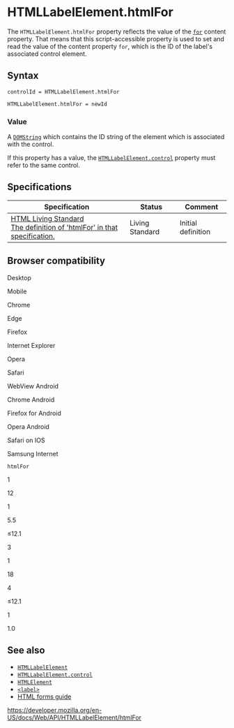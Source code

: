 HTMLLabelElement.htmlFor
========================

The `HTMLLabelElement.htmlFor` property reflects the value of the [`for`](https://developer.mozilla.org/en-US/docs/Web/HTML/Element/label#attr-for) content property. That means that this script-accessible property is used to set and read the value of the content property `for`, which is the ID of the label's associated control element.

Syntax
------

    controlId = HTMLLabelElement.htmlFor

    HTMLLabelElement.htmlFor = newId

### Value

A [`DOMString`](../domstring) which contains the ID string of the element which is associated with the control.

If this property has a value, the [`HTMLLabelElement.control`](control) property must refer to the same control.

Specifications
--------------

<table><thead><tr class="header"><th>Specification</th><th>Status</th><th>Comment</th></tr></thead><tbody><tr class="odd"><td><a href="https://html.spec.whatwg.org/multipage/#dom-label-htmlfor">HTML Living Standard<br />
<span class="small">The definition of 'htmlFor' in that specification.</span></a></td><td><span class="spec-living">Living Standard</span></td><td>Initial definition</td></tr></tbody></table>

Browser compatibility
---------------------

Desktop

Mobile

Chrome

Edge

Firefox

Internet Explorer

Opera

Safari

WebView Android

Chrome Android

Firefox for Android

Opera Android

Safari on IOS

Samsung Internet

`htmlFor`

1

12

1

5.5

≤12.1

3

1

18

4

≤12.1

1

1.0

See also
--------

-   [`HTMLLabelElement`](../htmllabelelement)
-   [`HTMLLabelElement.control`](control)
-   [`HTMLElement`](../htmlelement)
-   [`<label>`](https://developer.mozilla.org/en-US/docs/Web/HTML/Element/label)
-   [HTML forms guide](https://developer.mozilla.org/en-US/docs/Learn/Forms)

<a href="https://developer.mozilla.org/en-US/docs/Web/API/HTMLLabelElement/htmlFor" class="_attribution-link">https://developer.mozilla.org/en-US/docs/Web/API/HTMLLabelElement/htmlFor</a>
